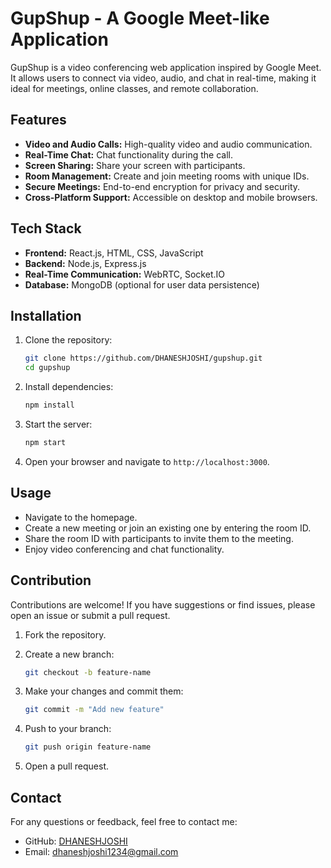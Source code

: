# GupShup - A Google Meet-like Application

GupShup is a video conferencing web application inspired by Google Meet. It allows users to connect via video, audio, and chat in real-time, making it ideal for meetings, online classes, and remote collaboration.

## Features

- **Video and Audio Calls:** High-quality video and audio communication.
- **Real-Time Chat:** Chat functionality during the call.
- **Screen Sharing:** Share your screen with participants.
- **Room Management:** Create and join meeting rooms with unique IDs.
- **Secure Meetings:** End-to-end encryption for privacy and security.
- **Cross-Platform Support:** Accessible on desktop and mobile browsers.

## Tech Stack

- **Frontend:** React.js, HTML, CSS, JavaScript
- **Backend:** Node.js, Express.js
- **Real-Time Communication:** WebRTC, Socket.IO
- **Database:** MongoDB (optional for user data persistence)

## Installation

1. Clone the repository:

   ```bash
   git clone https://github.com/DHANESHJOSHI/gupshup.git
   cd gupshup
   ```

2. Install dependencies:

   ```bash
   npm install
   ```

3. Start the server:

   ```bash
   npm start
   ```

4. Open your browser and navigate to `http://localhost:3000`.

## Usage

- Navigate to the homepage.
- Create a new meeting or join an existing one by entering the room ID.
- Share the room ID with participants to invite them to the meeting.
- Enjoy video conferencing and chat functionality.



## Contribution

Contributions are welcome! If you have suggestions or find issues, please open an issue or submit a pull request.

1. Fork the repository.
2. Create a new branch:

   ```bash
   git checkout -b feature-name
   ```

3. Make your changes and commit them:

   ```bash
   git commit -m "Add new feature"
   ```

4. Push to your branch:

   ```bash
   git push origin feature-name
   ```

5. Open a pull request.

## Contact

For any questions or feedback, feel free to contact me:

- GitHub: [DHANESHJOSHI](https://github.com/DHANESHJOSHI)
- Email: [dhaneshjoshi1234@gmail.com](mailto:dhaneshjoshi1234@gmail.com)
